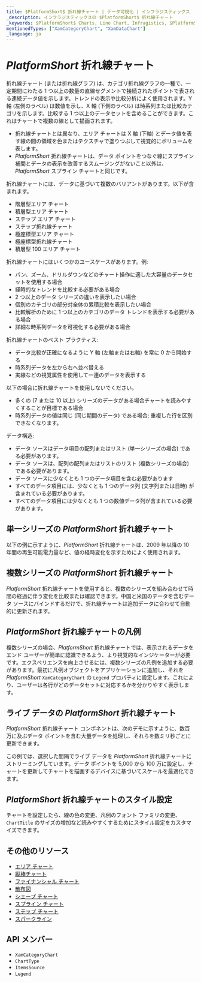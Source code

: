 ```yaml
---
title: $PlatformShort$ 折れ線チャート | データ可視化 | インフラジスティックス
_description: インフラジスティックスの $PlatformShort$ 折れ線チャート
_keywords: $PlatformShort$ Charts, Line Chart, Infragistics, $PlatformShort$ チャート, 折れ線チャート, インフラジスティックス
mentionedTypes: ["XamCategoryChart", "XamDataChart"]
_language: ja
---
```

# $PlatformShort$ 折れ線チャート

折れ線チャート (または折れ線グラフ) は、カテゴリ折れ線グラフの一種で、一定期間にわたる 1 つ以上の数量の直線セグメントで接続されたポイントで表される連続データ値を示します。トレンドの表示や比較分析によく使用されます。Y 軸 (左側のラベル) は数値を示し、X 軸 (下側のラベル) は時系列または比較カテゴリを示します。比較する 1 つ以上のデータセットを含めることができます。これはチャートで複数の線として描画されます。

<!-- <div class="sample-container loading" style="height: 500px">
    <iframe></iframe>
</div>
<div class="divider--half"></div> -->

- 折れ線チャートとは異なり、エリア チャートは X 軸 (下軸) とデータ値を表す線の間の領域を色またはテクスチャで塗りつぶして視覚的にボリュームを表します。
- $PlatformShort$ 折れ線チャートは、データ ポイントをつなぐ線にスプライン補間とデータの表示を改善するスムージングがないこと以外は、$PlatformShort$ スプライン チャートと同じです。

折れ線チャートには、データに基づいて複数のバリアントがあります。以下が含まれます。

- 階層型エリア チャート
- 積層型エリア チャート
- ステップ エリア チャート
- ステップ折れ線チャート
- 極座標型エリア チャート
- 極座標型折れ線チャート
- 積層型 100 エリア チャート

折れ線チャートにはいくつかのユースケースがあります。例:

- パン、ズーム、ドリルダウンなどのチャート操作に適した大容量のデータセットを使用する場合
- 経時的なトレンドを比較する必要がある場合
- 2 つ以上のデータ シリーズの違いを表示したい場合
- 個別のカテゴリの部分対全体の累積比較を表示したい場合
- 比較解析のために 1 つ以上のカテゴリのデータ トレンドを表示する必要がある場合
- 詳細な時系列データを可視化する必要がある場合

折れ線チャートのベスト プラクティス:

- データ比較が正確になるように Y 軸 (左軸または右軸) を常に 0 から開始する
- 時系列データを左から右へ並べ替える
- 実線などの視覚属性を使用して一連のデータを表示する

以下の場合に折れ線チャートを使用しないでください。

- 多くの (7 または 10 以上) シリーズのデータがある場合チャートを読みやすくすることが目標である場合
- 時系列データの値は同じ (同じ期間のデータ) である場合; 重複した行を区別できなくなります。

データ構造:

- データ ソースはデータ項目の配列またはリスト (単一シリーズの場合) である必要があります。
- データ ソースは、配列の配列またはリストのリスト (複数シリーズの場合) である必要があります。
- データ ソースに少なくとも 1 つのデータ項目を含む必要があります
- すべてのデータ項目には、少なくとも 1 つのデータ列 (文字列または日時) が含まれている必要があります。
- すべてのデータ項目には少なくとも 1 つの数値データ列が含まれている必要があります。

## 単一シリーズの $PlatformShort$ 折れ線チャート

以下の例に示すように、$PlatformShort$ 折れ線チャートは、2009 年以降の 10 年間の再生可能電力量など、値の経時変化を示すためによく使用されます。

<!-- <div class="sample-container loading" style="height: 500px">
    <iframe></iframe>
</div>
<div class="divider--half"></div> -->

## 複数シリーズの $PlatformShort$ 折れ線チャート

$PlatformShort$ 折れ線チャートを使用すると、複数のシリーズを組み合わせて時間の経過に伴う変化を比較または確認できます。中国と米国のデータを含むデータ ソースにバインドするだけで、折れ線チャートは追加データに合わせて自動的に更新されます。

<!-- <div class="sample-container loading" style="height: 500px">
    <iframe></iframe>
</div>
<div class="divider--half"></div> -->

## $PlatformShort$ 折れ線チャートの凡例

複数シリーズの場合、$PlatformShort$ 折れ線チャートでは、表示されるデータをエンド ユーザーが簡単に認識できるよう、より視覚的なインジケーターが必要です。エクスペリエンスを向上させるには、複数シリーズの凡例を追加する必要があります。最初に凡例オブジェクトをアプリケーションに追加し、それを $PlatformShort$ `XamCategoryChart` の `Legend` プロパティに設定します。これにより、ユーザーは各行がどのデータセットに対応するかを分かりやすく表示します。

<!-- <div class="sample-container loading" style="height: 500px">
    <iframe></iframe>
</div>
<div class="divider--half"></div> -->

## ライブ データの $PlatformShort$ 折れ線チャート

$PlatformShort$ 折れ線チャート コンポネントは、次のデモに示すように、数百万に及ぶデータ ポイントを含む大量データを処理し、それらを数ミリ秒ごとに更新できます。

この例では、選択した間隔でライブ データを $PlatformShort$ 折れ線チャートにストリーミングしています。データ ポイントを 5,000 から 100 万に設定し、チャートを更新してチャートを描画するデバイスに基づいてスケールを最適化できます。

<!-- TODO - take a sample from here: https://www.infragistics.com/products/ignite-ui-angular/angular/components/category-chart-high-frequency
	<div class="sample-container loading" style="height: 500px">
    <iframe></iframe>
</div>
<div class="divider--half"></div> -->

## $PlatformShort$ 折れ線チャートのスタイル設定

チャートを設定したら、線の色の変更、凡例のフォント ファミリの変更、`ChartTitle` のサイズの増加など読みやすくするためにスタイル設定をカスタマイズできます。

<!-- <div class="sample-container loading" style="height: 500px">
    <iframe></iframe>
</div>
<div class="divider--half"></div> -->

## その他のリソース

- [エリア チャート](chart-types-area.md)
- [縦棒チャート](chart-types-column.md)
- [ファイナンシャル チャート](chart-types-financial.md)
- [散布図](chart-types-scatter.md)
- [シェープ チャート](chart-types-scatter.md#$PlatformShort$-Scatter-Polygon-Chart)
- [スプライン チャート](chart-types-spline.md)
- [ステップ チャート](chart-types-step.md)
- [スパークライン](../sparkline.md)

## API メンバー

- `XamCategoryChart`
- `ChartType`
- `ItemsSource`
- `Legend`